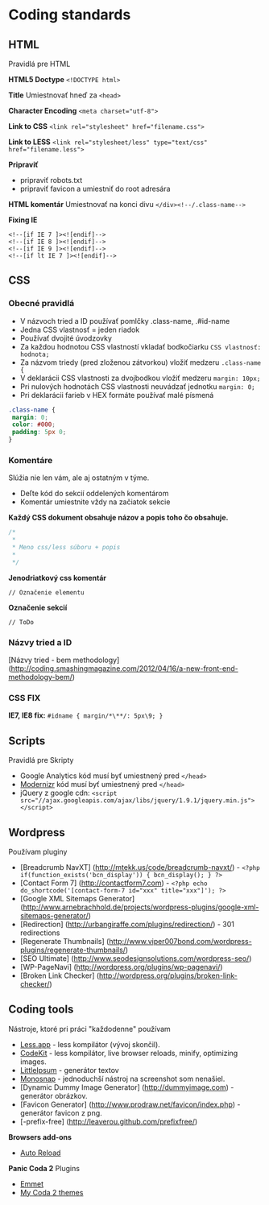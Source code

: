 # Coding standards

## HTML
Pravidlá pre HTML

**HTML5 Doctype**
`<!DOCTYPE html>`

**Title**
Umiestnovať hneď za `<head>`

**Character Encoding**
`<meta charset="utf-8">`

**Link to CSS**
`<link rel="stylesheet" href="filename.css">`

**Link to LESS**
`<link rel="stylesheet/less" type="text/css" href="filename.less">`

**Pripraviť**
* pripraviť robots.txt
* pripraviť favicon a umiestniť do root adresára

**HTML komentár**
Umiestnovať na konci divu `</div><!--/.class-name-->`

**Fixing IE**
```
<!--[if IE 7 ]><![endif]-->
<!--[if IE 8 ]><![endif]-->
<!--[if IE 9 ]><![endif]-->
<!--[if lt IE 7 ]><![endif]-->
```

## CSS
### Obecné pravidlá

* V názvoch tried a ID používať pomlčky .class-name, .#id-name
* Jedna CSS vlastnosť = jeden riadok
* Používať dvojité úvodzovky
* Za každou hodnotou CSS vlastností vkladať bodkočiarku `CSS vlastnosť: hodnota;`
* Za názvom triedy (pred zloženou zátvorkou) vložiť medzeru `.class-name {`
* V deklarácii CSS vlastnosti za dvojbodkou vložiť medzeru `margin: 10px;`
* Pri nulových hodnotách CSS vlastnosti neuvádzať jednotku `margin: 0;`
* Pri deklarácii farieb v HEX formáte používať malé písmená

```css
.class-name {
 margin: 0;
 color: #000;
 padding: 5px 0;
}
```

### Komentáre
Slúžia nie len vám, ale aj ostatným v týme.

* Deľte kód do sekcií oddelených komentárom
* Komentár umiestnite vždy na začiatok sekcie


**Každý CSS dokument obsahuje názov a popis toho čo obsahuje.**
```css
/*
 *
 * Meno css/less súboru + popis
 *
 */
```

**Jenodriatkový css komentár**
```
// Označenie elementu
```

**Označenie sekcií**
```
// ToDo
```


### Názvy tried a ID
[Názvy tried - bem methodology] (http://coding.smashingmagazine.com/2012/04/16/a-new-front-end-methodology-bem/)

### CSS FIX
**IE7, IE8 fix:** `#idname { margin/*\**/: 5px\9; }`


## Scripts
Pravidlá pre Skripty
* Google Analytics kód musí byť umiestnený pred `</head>`
* [Modernizr](http://modernizr.com/download/#-fontface-backgroundsize-borderimage-borderradius-boxshadow-flexbox-hsla-multiplebgs-opacity-rgba-textshadow-cssanimations-csscolumns-generatedcontent-cssgradients-cssreflections-csstransforms-csstransforms3d-csstransitions-applicationcache-canvas-canvastext-draganddrop-hashchange-history-audio-video-indexeddb-input-inputtypes-localstorage-postmessage-sessionstorage-websockets-websqldatabase-webworkers-geolocation-inlinesvg-smil-svg-svgclippaths-touch-webgl-shiv-cssclasses-addtest-prefixed-teststyles-testprop-testallprops-hasevent-prefixes-domprefixes-load) kód musí byť umiestnený pred `</head>`
* jQuery z google cdn: `<script src="//ajax.googleapis.com/ajax/libs/jquery/1.9.1/jquery.min.js"></script>`

## Wordpress
Používam pluginy
* [Breadcrumb NavXT] (http://mtekk.us/code/breadcrumb-navxt/) - `<?php if(function_exists('bcn_display')) { bcn_display(); } ?>`
* [Contact Form 7] (http://contactform7.com) - `<?php echo do_shortcode('[contact-form-7 id="xxx" title="xxx"]'); ?>`
* [Google XML Sitemaps Generator] (http://www.arnebrachhold.de/projects/wordpress-plugins/google-xml-sitemaps-generator/)
* [Redirection] (http://urbangiraffe.com/plugins/redirection/) - 301 redirections
* [Regenerate Thumbnails] (http://www.viper007bond.com/wordpress-plugins/regenerate-thumbnails/)
* [SEO Ultimate] (http://www.seodesignsolutions.com/wordpress-seo/)
* [WP-PageNavi] (http://wordpress.org/plugins/wp-pagenavi/)
* [Broken Link Checker] (http://wordpress.org/plugins/broken-link-checker/)



## Coding tools
Nástroje, ktoré pri práci "každodenne" používam
 
* [Less.app](http://incident57.com/less/) - less kompilátor (vývoj skončil).
* [CodeKit](http://incident57.com/codekit/) - less kompilátor, live browser reloads, minify, optimizing images.
* [LittleIpsum](https://itunes.apple.com/cz/app/littleipsum/id405772121?mt=12) - generátor textov
* [Monosnap](https://itunes.apple.com/us/app/monosnap/id540348655) - jednoduchší nástroj na screenshot som nenašiel.
* [Dynamic Dummy Image Generator] (http://dummyimage.com) - generátor obrázkov.
* [Favicon Generator] (http://www.prodraw.net/favicon/index.php) - generátor favicon z png.
* [-prefix-free] (http://leaverou.github.com/prefixfree/)

**Browsers add-ons**
* [Auto Reload](https://addons.mozilla.org/en-US/firefox/addon/auto-reload/?src=api)

**Panic Coda 2**
Plugins
* [Emmet](http://docs.emmet.io)
* [My Coda 2 themes](https://github.com/ramino/Coda2themes)
